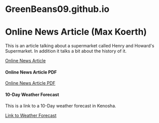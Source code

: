 # GreenBeans09.github.io
<h1>Online News Article (Max Koerth)</h1>
<p>This is an article talking about a supermarket called Henry and Howard's Supermarket. In addition it talks a bit about the history of it.</p> 
<a href="WebDesign/OnlineNewsArticle.html" target="_self"> Online News Article</a>
<h4>Online News Article PDF</h4>
<a href="WebDesign/Documents/OnlineNewsArticle-(Max-Koerth).pdf" target="_blank"> Online News Article PDF</a>
<h4>10-Day Weather Forecast</h4>
<p>This is a link to a 10-Day weather forecast in Kenosha.</p>
<a href="https://weather.com/weather/tenday/l/Kenosha+WI?canonicalCityId=ea1937efaff846aff4b0e645e408fe7d694471d7f748ff2f16ba91e108db12d3" target="_blank"> Link to Weather Forecast</a>
